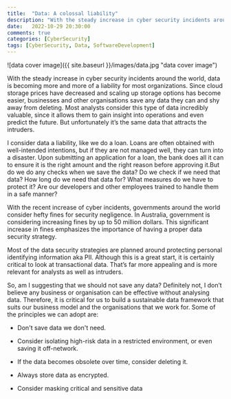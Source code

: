 ```yaml
---
title:  "Data: A colossal liability"
description: "With the steady increase in cyber security incidents around the world, data is becoming more and more of a liability for most organizations. Since cloud storage prices have decreased and scaling up storage options has become easier, businesses and other organisations save any data they can and shy away from deleting."
date:   2022-10-29 20:30:00
comments: true
categories: [CyberSecurity]
tags: [CyberSecurity, Data, SoftwareDevelopment]
---
```


![data cover image]({{ site.baseurl }}/images/data.jpg "data cover image")

With the steady increase in cyber security incidents around the world, data is becoming more and more of a liability for most organizations. Since cloud storage prices have decreased and scaling up storage options has become easier, businesses and other organisations save any data they can and shy away from deleting. Most analysts consider this type of data incredibly valuable, since it allows them to gain insight into operations and even predict the future. But unfortunately it’s the same data that attracts the intruders.


I consider data a liability, like we do a loan. Loans are often obtained with well-intended intentions, but if they are not managed well, they can turn into a disaster. Upon submitting an application for a loan, the bank does all it can to ensure it is the right amount and the right reason before approving it.But do we do any checks when we save the data? Do we check if we need that data? How long do we need that data for? What measures do we have to protect it? Are our developers and other employees trained to handle them in a safe manner?


With the recent increase of cyber incidents, governments around the world consider hefty fines for security negligence. In Australia, government is considering increasing fines by up to 50 million dollars. This significant increase in fines emphasizes the importance of having a proper data security strategy.


Most of the data security strategies are planned around protecting personal identifying information aka PII. Although this is a great start, it is certainly critical to look at transactional data. That’s far more appealing and is more relevant for analysts as well as intruders.


So, am I suggesting that we should not save any data? Definitely not, I don’t believe any business or organisation can be effective without analysing data. Therefore, it is critical for us to build a sustainable data framework that suits our business model and the organisations that we work for. Some of the principles we can adopt are:


* Don't save data we don't need. 

* Consider isolating high-risk data in a restricted environment, or even saving it off-network. 

* If the data becomes obsolete over time, consider deleting it. 

* Always store data as encrypted.

* Consider masking critical and sensitive data


